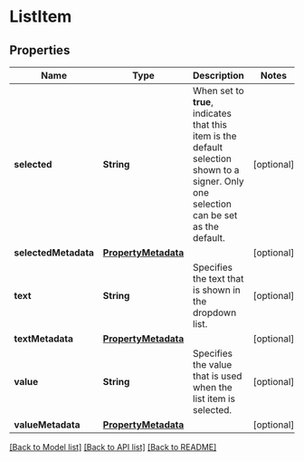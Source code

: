 # ListItem

## Properties
Name | Type | Description | Notes
------------ | ------------- | ------------- | -------------
**selected** | **String** | When set to **true**, indicates that this item is the default selection shown to a signer.   Only one selection can be set as the default. | [optional] 
**selectedMetadata** | [**PropertyMetadata**](PropertyMetadata.md) |  | [optional] 
**text** | **String** | Specifies the text that is shown in the dropdown list.  | [optional] 
**textMetadata** | [**PropertyMetadata**](PropertyMetadata.md) |  | [optional] 
**value** | **String** | Specifies the value that is used when the list item is selected. | [optional] 
**valueMetadata** | [**PropertyMetadata**](PropertyMetadata.md) |  | [optional] 

[[Back to Model list]](../README.md#documentation-for-models) [[Back to API list]](../README.md#documentation-for-api-endpoints) [[Back to README]](../README.md)


